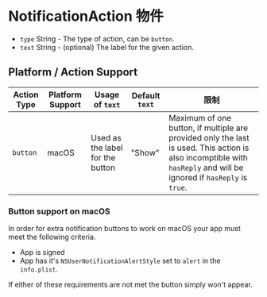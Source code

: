 # NotificationAction 物件

* `type` String - The type of action, can be `button`.
* `text` String - (optional) The label for the given action.

## Platform / Action Support

| Action Type | Platform Support | Usage of `text`                  | Default `text` | 限制                                                                                                                                                                  |
| ----------- | ---------------- | -------------------------------- | -------------- | ------------------------------------------------------------------------------------------------------------------------------------------------------------------- |
| `button`    | macOS            | Used as the label for the button | "Show"         | Maximum of one button, if multiple are provided only the last is used. This action is also incomptible with `hasReply` and will be ignored if `hasReply` is `true`. |

### Button support on macOS

In order for extra notification buttons to work on macOS your app must meet the following criteria.

* App is signed
* App has it's `NSUserNotificationAlertStyle` set to `alert` in the `info.plist`.

If either of these requirements are not met the button simply won't appear.